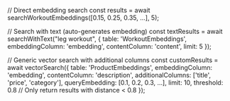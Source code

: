 // Direct embedding search
const results = await searchWorkoutEmbeddings([0.15, 0.25, 0.35, ...], 5);

// Search with text (auto-generates embedding)
const textResults = await searchWithText("leg workout", {
table: 'WorkoutEmbeddings',
embeddingColumn: 'embedding',
contentColumn: 'content',
limit: 5
});

// Generic vector search with additional columns
const customResults = await vectorSearch({
table: 'ProductEmbeddings',
embeddingColumn: 'embedding',
contentColumn: 'description',
additionalColumns: ['title', 'price', 'category'],
queryEmbedding: [0.1, 0.2, 0.3, ...],
limit: 10,
threshold: 0.8 // Only return results with distance < 0.8
});
